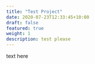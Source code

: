 ```yaml
---
title: "Test Project"
date: 2020-07-23T12:33:45+10:00
draft: false
featured: true
weight: 1
description: test please
---
```


text here